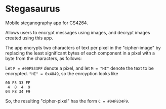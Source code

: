 Stegasaurus
===========

Mobile steganography app for CS4264.

Allows users to encrypt messages using images, and decrypt images created using
this app.

The app encrypts two characters of text per pixel in the "cipher-image" by
replacing the least significant bytes of each component in a pixel with a byte
from the characters, as follows:

Let `P = #00F533FF` denote a pixel, and let `M = "HI"` denote the text to be
encrypted. `"HI" = 0x4849`, so the enrcyption looks like

```
00 F5 33 FF
 4  8  4  9
04 F8 34 F9
```

So, the resulting "cipher-pixel" has the form `C = #04F834F9`.
